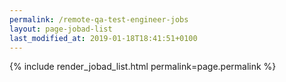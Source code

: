 ```yaml
---
permalink: /remote-qa-test-engineer-jobs
layout: page-jobad-list
last_modified_at: 2019-01-18T18:41:51+0100
---
```

{% include render_jobad_list.html permalink=page.permalink %}

